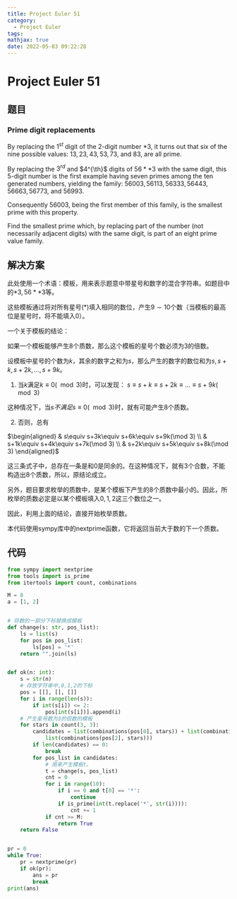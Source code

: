 ```yaml
---
title: Project Euler 51
category:
  - Project Euler
tags:
mathjax: true
date: 2022-05-03 09:22:28
---
```


<escape><!-- more --></escape>

# Project Euler 51

## 题目

### Prime digit replacements

By replacing the $1^{st}$ digit of the $2$-digit number $*3$, it turns out that six of the nine possible values: $13, 23, 43, 53, 73$, and $83$, are all prime.

By replacing the $3^{rd}$ and $4^{\th}$ digits of $56**3$ with the same digit, this $5$-digit number is the first example having seven primes among the ten generated numbers, yielding the family: $56003, 56113, 56333, 56443, 56663, 56773,$ and $56993$.

Consequently $56003$, being the first member of this family, is the smallest prime with this property.

Find the smallest prime which, by replacing part of the number (not necessarily adjacent digits) with the same digit, is part of an eight prime value family.

## 解决方案

此处使用一个术语：模板，用来表示题意中带星号和数字的混合字符串。如题目中的$*3,56**3$等。

这些模板通过将对所有星号(*)填入相同的数位，产生$9\sim10$个数（当模板的最高位是星号时，将不能填入$0$）。

一个关于模板的结论：

如果一个模板能够产生$8$个质数，那么这个模板的星号个数必须为$3$的倍数。

设模板中星号的个数为$k$，其余的数字之和为$s$，那么产生的数字的数位和为$s,s+k,s+2k,...,s+9k$。

1. 当$k$满足$k\equiv 0 (\mod 3)$时，可以发现： $s\equiv s+k\equiv s+2k\equiv...\equiv s+9k(\mod 3)$

这种情况下，当$s$*不满足*$s\equiv0(\mod 3)$时，就有可能产生$8$个质数。

2. 否则，总有

$\begin{aligned}
& s\equiv s+3k\equiv s+6k\equiv s+9k(\mod 3) \\
& s+1k\equiv s+4k\equiv s+7k(\mod 3) \\
& s+2k\equiv s+5k\equiv s+8k(\mod 3)
\end{aligned}$

这三条式子中，总存在一条是和$0$是同余的。在这种情况下，就有$3$个合数，不能构造出$8$个质数，所以，原结论成立。

另外，题目要求枚举的质数中，是某个模板下产生的$8$个质数中最小的。因此，所枚举的质数必定是以某个模板填入$0,1,2$这三个数位之一。

因此，利用上面的结论，直接开始枚举质数。

本代码使用sympy库中的nextprime函数，它将返回当前大于数的下一个质数。

## 代码

```py
from sympy import nextprime
from tools import is_prime
from itertools import count, combinations

M = 8
a = [1, 2]


# 将数的一部分下标替换成模板
def change(s: str, pos_list):
    ls = list(s)
    for pos in pos_list:
        ls[pos] = '*'
    return "".join(ls)


def ok(n: int):
    s = str(n)
    # 存放字符串中,0,1,2的下标
    pos = [[], [], []]
    for i in range(len(s)):
        if int(s[i]) <= 2:
            pos[int(s[i])].append(i)
    # 产生星号数为3的倍数的模板
    for stars in count(3, 3):
        candidates = list(combinations(pos[0], stars)) + list(combinations(pos[1], stars)) + list(
            list(combinations(pos[2], stars)))
        if len(candidates) == 0:
            break
        for pos_list in candidates:
            # 用来产生模板t。
            t = change(s, pos_list)
            cnt = 0
            for i in range(10):
                if i == 0 and t[0] == '*':
                    continue
                if is_prime(int(t.replace('*', str(i)))):
                    cnt += 1
            if cnt >= M:
                return True
    return False


pr = 0
while True:
    pr = nextprime(pr)
    if ok(pr):
        ans = pr
        break
print(ans)

```
